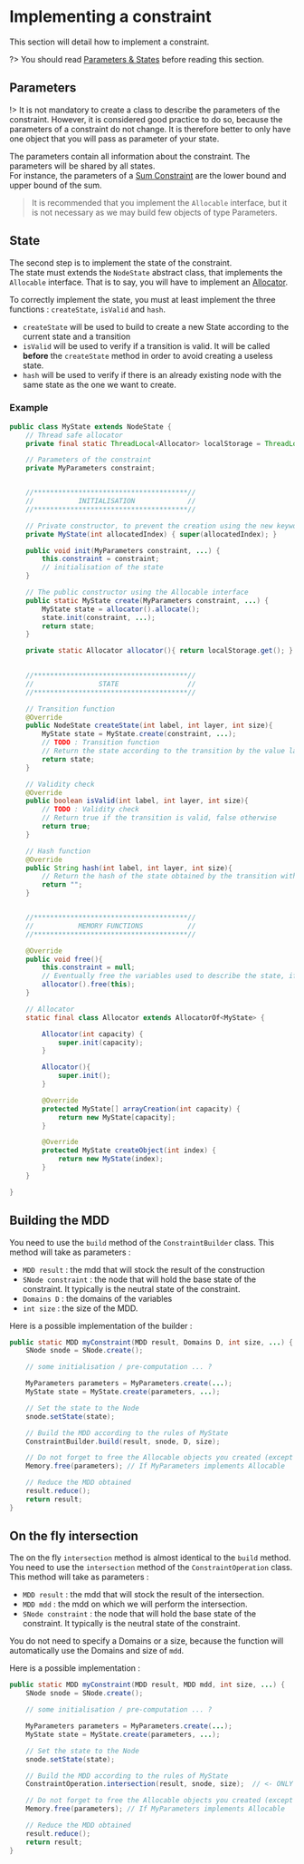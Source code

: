 # Implementing a constraint

This section will detail how to implement a constraint.  

?> You should read [Parameters & States](parameters-and-states) before reading this section.

## Parameters

!> It is not mandatory to create a class to describe the parameters of the constraint. However, it is considered good practice to do so, because the parameters of a constraint do not change. It is therefore better to only have one object that you will pass as parameter of your state.

The parameters contain all information about the constraint. The parameters will be shared by all states.  
For instance, the parameters of a [Sum Constraint](mddbuilder?id=sum) are the lower bound and upper bound of the sum.  

> It is recommended that you implement the `Allocable` interface, but it is not necessary as we may build few objects of type Parameters.


## State

The second step is to implement the state of the constraint.  
The state must extends the `NodeState` abstract class, that implements the `Allocable` interface. That is to say, you will have to implement an [Allocator](allocatorof).  

To correctly implement the state, you must at least implement the three functions : `createState`, `isValid` and `hash`.

- `createState` will be used to build to create a new State according to the current state and a transition
- `isValid` will be used to verify if a transition is valid. It will be called **before** the `createState` method in order to avoid creating a useless state.
- `hash` will be used to verify if there is an already existing node with the same state as the one we want to create. 

### Example
```java
public class MyState extends NodeState {
    // Thread safe allocator
    private final static ThreadLocal<Allocator> localStorage = ThreadLocal.withInitial(Allocator::new);

    // Parameters of the constraint
    private MyParameters constraint;


    //**************************************//
    //           INITIALISATION             //
    //**************************************//

    // Private constructor, to prevent the creation using the new keyword
    private MyState(int allocatedIndex) { super(allocatedIndex); }

    public void init(MyParameters constraint, ...) {
    	this.constraint = constraint;
    	// initialisation of the state
    }

    // The public constructor using the Allocable interface
    public static MyState create(MyParameters constraint, ...) {
    	MyState state = allocator().allocate();
    	state.init(constraint, ...);
    	return state;
    }

    private static Allocator allocator(){ return localStorage.get(); }
    

    //**************************************//
    //                STATE                 //
    //**************************************//

    // Transition function
    @Override
    public NodeState createState(int label, int layer, int size){
    	MyState state = MyState.create(constraint, ...);
    	// TODO : Transition function
    	// Return the state according to the transition by the value label
    	return state;
    }

    // Validity check
    @Override
    public boolean isValid(int label, int layer, int size){
    	// TODO : Validity check
    	// Return true if the transition is valid, false otherwise
    	return true;
    }

    // Hash function
    @Override
    public String hash(int label, int layer, int size){
    	// Return the hash of the state obtained by the transition with value label
    	return "";
    }


    //**************************************//
    //           MEMORY FUNCTIONS           //
    //**************************************//

    @Override
    public void free(){
        this.constraint = null;
        // Eventually free the variables used to describe the state, if possible
        allocator().free(this);
    }

    // Allocator
    static final class Allocator extends AllocatorOf<MyState> {

        Allocator(int capacity) {
            super.init(capacity);
        }

        Allocator(){
            super.init();
        }

        @Override
        protected MyState[] arrayCreation(int capacity) {
            return new MyState[capacity];
        }

        @Override
        protected MyState createObject(int index) {
            return new MyState(index);
        }
    }

}
```

## Building the MDD

You need to use the `build` method of the `ConstraintBuilder` class. This method will take as parameters :
- `MDD result` : the mdd that will stock the result of the construction
- `SNode constraint` : the node that will hold the base state of the constraint. It typically is the neutral state of the constraint.
- `Domains D` : the domains of the variables
- `int size` : the size of the MDD.

Here is a possible implementation of the builder :

```java
public static MDD myConstraint(MDD result, Domains D, int size, ...) {
	SNode snode = SNode.create();

	// some initialisation / pre-computation ... ?

	MyParameters parameters = MyParameters.create(...);
	MyState state = MyState.create(parameters, ...);

	// Set the state to the Node
	snode.setState(state);

	// Build the MDD according to the rules of MyState
	ConstraintBuilder.build(result, snode, D, size);

	// Do not forget to free the Allocable objects you created (except state and snode)
	Memory.free(parameters); // If MyParameters implements Allocable

	// Reduce the MDD obtained
	result.reduce();
	return result;
}
```

## On the fly intersection

The on the fly `intersection` method is almost identical to the `build` method.
You need to use the `intersection` method of the `ConstraintOperation` class. This method will take as parameters :
- `MDD result` : the mdd that will stock the result of the intersection.
- `MDD mdd` : the mdd on which we will perform the intersection.
- `SNode constraint` : the node that will hold the base state of the constraint. It typically is the neutral state of the constraint.

You do not need to specify a Domains or a size, because the function will automatically use the Domains and size of `mdd`.

Here is a possible implementation :

```java
public static MDD myConstraint(MDD result, MDD mdd, int size, ...) {
	SNode snode = SNode.create();

	// some initialisation / pre-computation ... ?

	MyParameters parameters = MyParameters.create(...);
	MyState state = MyState.create(parameters, ...);

	// Set the state to the Node
	snode.setState(state);

	// Build the MDD according to the rules of MyState
	ConstraintOperation.intersection(result, snode, size);	// <- ONLY LINE TO CHANGE

	// Do not forget to free the Allocable objects you created (except state and snode)
	Memory.free(parameters); // If MyParameters implements Allocable

	// Reduce the MDD obtained
	result.reduce();
	return result;
}
```